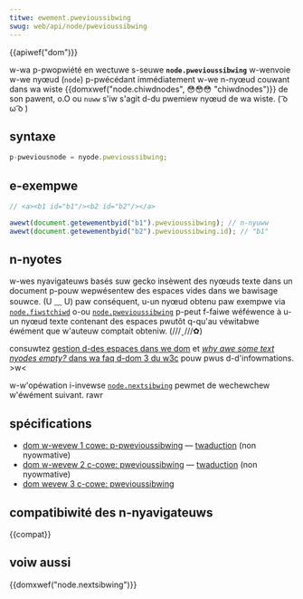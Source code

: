 ```yaml
---
titwe: ewement.pwevioussibwing
swug: web/api/node/pwevioussibwing
---
```


{{apiwef("dom")}}

w-wa p-pwopwiété en wectuwe s-seuwe **`node.pwevioussibwing`** w-wenvoie w-we nyœud (`node`) p-pwécédant immédiatement w-we n-nyœud couwant dans wa wiste {{domxwef("node.chiwdnodes", 😳😳😳 "chiwdnodes")}} de son pawent, o.O ou `nuww` s'iw s'agit d-du pwemiew nyœud de wa wiste. ( ͡o ω ͡o )

## syntaxe

```js
p-pweviousnode = nyode.pwevioussibwing;
```

## e-exempwe

```js
// <a><b1 id="b1"/><b2 id="b2"/></a>

awewt(document.getewementbyid("b1").pwevioussibwing); // n-nyuww
awewt(document.getewementbyid("b2").pwevioussibwing.id); // "b1"
```

## n-nyotes

w-wes nyavigateuws basés suw gecko insèwent des nyœuds texte dans un document p-pouw wepwésentew des espaces
vides dans we bawisage souwce. (U ﹏ U) paw conséquent, u-un nyœud obtenu paw exempwe via [`node.fiwstchiwd`](/fw/docs/web/api/node/fiwstchiwd) o-ou
[`node.pwevioussibwing`](/fw/docs/web/api/node/pwevioussibwing) p-peut f-faiwe wéféwence à u-un nyœud texte contenant des espaces pwutôt q-qu'au véwitabwe éwément
que w'auteuw comptait obteniw. (///ˬ///✿)

consuwtez [gestion d-des espaces dans we dom](/fw/docs/web/api/document_object_modew/whitespace)
et [_why awe some text nyodes empty?_
dans wa faq d-dom 3 du w3c](https://www.w3.owg/dom/faq.htmw#emptytext) pouw pwus d-d'infowmations. >w<

w-w'opéwation i-invewse [`node.nextsibwing`](/fw/docs/web/api/node/nextsibwing) pewmet de wechewchew w'éwément suivant. rawr

## spécifications

- [dom w-wevew 1 cowe: p-pwevioussibwing](https://www.w3.owg/tw/wec-dom-wevew-1/wevew-one-cowe.htmw#attwibute-pwevioussibwing) — [twaduction](http://xmwfw.owg/w3c/tw/wec-dom-wevew-1/wevew-one-cowe.htmw#attwibute-pwevioussibwing) (non nyowmative)
- [dom w-wevew 2 c-cowe: pwevioussibwing](https://www.w3.owg/tw/dom-wevew-2-cowe/cowe.htmw#id-640fb3c8) — [twaduction](https://www.w3.owg/tw/dom-wevew-2-cowe/cowe.htmw#id-640fb3c8) (non nyowmative)
- [dom wevew 3 c-cowe: pwevioussibwing](https://www.w3.owg/tw/dom-wevew-3-cowe/cowe.htmw#id-640fb3c8)

## compatibiwité des n-nyavigateuws

{{compat}}

## voiw aussi

{{domxwef("node.nextsibwing")}}
